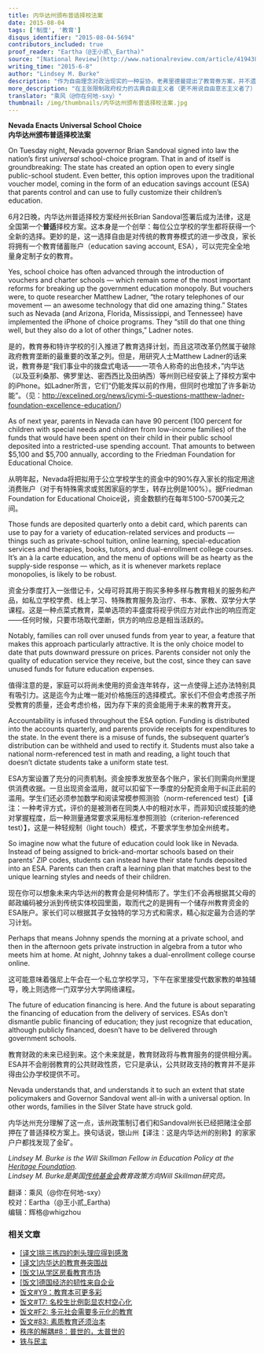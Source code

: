 ```yaml
---
title: 内华达州颁布普适择校法案
date: 2015-08-04
tags: ['制度', '教育']
disqus_identifier: "2015-08-04-5694"
contributors_included: true
proof_reader: "Eartha（@王小贰\_Eartha)"
source: "[National Review](http://www.nationalreview.com/article/419438/nevada-enacts-universal-school-choice)"
writing_time: "2015-6-8"
author: "Lindsey M. Burke"
description: "作为自由理念对政治现实的一种妥协，老弗里德曼提出了教育券方案，并不遗余力加以推行，以84岁高龄创立了弗里德曼教育选择基金会，如今这一长期努力终于结出了一批果实，教育券制度已在美国多个州得以施行，内华达最近通过的方案，是其中走得最远的一个。"
more_description: "在主张限制政府权力的古典自由主义者（更不用说自由意志主义者了）看来，像教育这种直接关系到思想与宗教自由、传统维护和地方/群体文化独特性之保有的事情，尤其不能让政府插手，然而在当代政治现实之下，要做到这一点已非常困难，教育券方案不失为一种可行的折中妥协。"
translator: "乘风（@你在何地-sxy）"
thumbnail: /img/thumbnails/内华达州颁布普适择校法案.jpg
---
```


**Nevada Enacts Universal School Choice**  
**内华达州颁布普适择校法案**

On Tuesday night, Nevada governor Brian Sandoval signed into law the nation’s first *universal* school-choice program. That in and of itself is groundbreaking: The state has created an option open to every single public-school student. Even better, this option improves upon the traditional voucher model, coming in the form of an education savings account (ESA) that parents control and can use to fully customize their children’s education.

6月2日晚，内华达州普适择校方案经州长Brian Sandoval签署后成为法律，这是全国第一个**普适**择校方案。这本身是一个创举：每位公立学校的学生都将获得一个全新的选择。更妙的是，这一选择自由是对传统的教育券模式的进一步改良，家长将拥有一个教育储蓄账户（education saving account, ESA），可以完完全全地量身定制子女的教育。

Yes, school choice has often advanced through the introduction of vouchers and charter schools — which remain some of the most important reforms for breaking up the government education monopoly. But vouchers were, to quote researcher Matthew Ladner, “the rotary telephones of our movement — an awesome technology that did one amazing thing.” States such as Nevada (and Arizona, Florida, Mississippi, and Tennessee) have implemented the iPhone of choice programs. They “still do that one thing well, but they also do a lot of other things,” Ladner notes.

是的，教育券和特许学校的引入推进了教育选择计划，而且这项改革仍然属于破除政府教育垄断的最重要的改革之列。但是，用研究人士Matthew Ladner的话来说，教育券是“我们事业中的拨盘式电话——一项令人称奇的出色技术，”内华达（以及亚利桑那、佛罗里达、密西西比及田纳西）等州则已经安装上了择校方案中的iPhone。如Ladner所言，它们“仍能发挥以前的作用，但同时也增加了许多新功能”。（见：<http://excelined.org/news/icymi-5-questions-matthew-ladner-foundation-excellence-education/>）

As of next year, parents in Nevada can have 90 percent (100 percent for children with special needs and children from low-income families) of the funds that would have been spent on their child in their public school deposited into a restricted-use spending account. That amounts to between $5,100 and $5,700 annually, according to the Friedman Foundation for Educational Choice.

从明年起，Nevada将把拟用于公立学校学生的资金中的90%存入家长的指定用途消费账户（对于有特殊需求或贫困家庭的学生，转存比例是100%）。据Friedman Foundation for Educational Choice说，资金数额约在每年5100-5700美元之间。

Those funds are deposited quarterly onto a debit card, which parents can use to pay for a variety of education-related services and products — things such as private-school tuition, online learning, special-education services and therapies, books, tutors, and dual-enrollment college courses. It’s an à la carte education, and the menu of options will be as hearty as the supply-side response — which, as it is whenever markets replace monopolies, is likely to be robust.

资金分季度打入一张借记卡，父母可将其用于购买多种多样与教育相关的服务和产品，如私立学校学费、线上学习、特殊教育服务及治疗、书本、家教、双学分大学课程。这是一种点菜式教育，菜单选项的丰盛度将视乎供应方对此作出的响应而定——任何时候，只要市场取代垄断，供方的响应总是相当活跃的。

Notably, families can roll over unused funds from year to year, a feature that makes this approach particularly attractive. It is the only choice model to date that puts downward pressure on prices. Parents consider not only the quality of education service they receive, but the cost, since they can save unused funds for future education expenses.

值得注意的是，家庭可以将尚未使用的资金连年转存，这一点使得上述办法特别具有吸引力。这是迄今为止唯一能对价格施压的选择模式。家长们不但会考虑孩子所受教育的质量，还会考虑价格，因为存下来的资金能用于未来的教育开支。

Accountability is infused throughout the ESA option. Funding is distributed into the accounts quarterly, and parents provide receipts for expenditures to the state. In the event there is a misuse of funds, the subsequent quarter’s distribution can be withheld and used to rectify it. Students must also take a national norm-referenced test in math and reading, a light touch that doesn’t dictate students take a uniform state test.

ESA方案设置了充分的问责机制。资金按季发放至各个账户，家长们则需向州里提供消费收据。一旦出现资金滥用，就可以扣留下一季度的分配资金用于纠正此前的滥用。学生们还必须参加数学和阅读常模参照测验（norm-referenced test）【译注：一种考评方式，评价的是被测者在同类人中的相对水平，而非知识或技能的绝对掌握程度，后一种测量通常要求采用标准参照测验（criterion-referenced test）】，这是一种轻规制（light touch）模式，不要求学生参加全州统考。

So imagine now what the future of education could look like in Nevada. Instead of being assigned to brick-and-mortar schools based on their parents’ ZIP codes, students can instead have their state funds deposited into an ESA. Parents can then craft a learning plan that matches best to the unique learning styles and needs of their children.

现在你可以想象未来内华达州的教育会是何种情形了。学生们不会再根据其父母的邮政编码被分派到传统实体校园里面，取而代之的是拥有一个储存州教育资金的ESA账户。家长们可以根据其子女独特的学习方式和需求，精心拟定最为合适的学习计划。

Perhaps that means Johnny spends the morning at a private school, and then in the afternoon gets private instruction in algebra from a tutor who meets him at home. At night, Johnny takes a dual-enrollment college course online.

这可能意味着强尼上午会在一个私立学校学习，下午在家里接受代数家教的单独辅导，晚上则选修一门双学分大学网络课程。

The future of education financing is here. And the future is about separating the financing of education from the delivery of services. ESAs don’t dismantle public financing of education; they just recognize that education, although publicly financed, doesn’t have to be delivered through government schools.

教育财政的未来已经到来。这个未来就是，教育财政将与教育服务的提供相分离。ESA并不会削弱教育的公共财政性质，它只是承认，公共财政支持的教育并不是非得由公办学校提供不可。

Nevada understands that, and understands it to such an extent that state policymakers and Governor Sandoval went all-in with a universal option. In other words, families in the Silver State have struck gold.

内华达州充分理解了这一点，该州政策制订者们和Sandoval州长已经把赌注全部押在了普适择校方案上。换句话说，银山州【译注：这是内华达州的别称】的家家户户都找发现了金矿。

*Lindsey M. Burke is the Will Skillman Fellow in Education Policy at the [Heritage Foundation](http://www.heritage.org/).*  
*Lindsey M. Burke是美国[传统基金会](http://www.heritage.org/)教育政策方向Will Skillman研究员。*


翻译：乘风（@你在何地-sxy）  
校对：Eartha（@王小贰\_Eartha)  
编辑：辉格@whigzhou


### 相关文章

* [[译文]挑三拣四的刺头理应得到感激](https://headsalon.org/archives/6405.html "[译文]挑三拣四的刺头理应得到感激")
* [[译文]内华达的教育券突围战](https://headsalon.org/archives/6259.html "[译文]内华达的教育券突围战")
* [[饭文]从学区房看教育市场](https://headsalon.org/archives/4573.html "[饭文]从学区房看教育市场")
* [[饭文]德国经济的韧性来自企业](https://headsalon.org/archives/4184.html "[饭文]德国经济的韧性来自企业")
* [饭文#Y9：教育本可更多彩](https://headsalon.org/archives/3432.html "饭文#Y9：教育本可更多彩")
* [饭文#T7: 名校生比例彰显农村空心化](https://headsalon.org/archives/2012.html "饭文#T7: 名校生比例彰显农村空心化")
* [饭文#F2: 多元社会需要多元化的教育](https://headsalon.org/archives/318.html "饭文#F2: 多元社会需要多元化的教育")
* [饭文#83: 素质教育还须治本](https://headsalon.org/archives/474.html "饭文#83: 素质教育还须治本")
* [秩序的解耦#8：普世的，太普世的](https://headsalon.org/archives/7846.html "秩序的解耦#8：普世的，太普世的")
* [铁与民主](https://headsalon.org/archives/7815.html "铁与民主")

